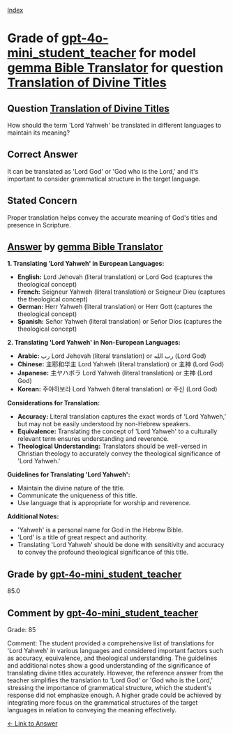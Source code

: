 
[Index](../../../../index.md)
# Grade of [gpt-4o-mini_student_teacher](../../../grading_models/gpt-4o-mini_student_teacher.md) for model [gemma Bible Translator](../../../answering_models/gemma_Bible_Translator.md) for question [Translation of Divine Titles](../../../questions/Translation_of_Divine_Titles.md)

## Question [Translation of Divine Titles](../../../questions/Translation_of_Divine_Titles.md)
How should the term 'Lord Yahweh' be translated in different languages to maintain its meaning?

## Correct Answer
It can be translated as 'Lord God' or 'God who is the Lord,' and it's important to consider grammatical structure in the target language.

## Stated Concern
Proper translation helps convey the accurate meaning of God's titles and presence in Scripture.

## [Answer](../Translation_of_Divine_Titles.md) by [gemma Bible Translator](../../../answering_models/gemma_Bible_Translator.md)
**1. Translating 'Lord Yahweh' in European Languages:**

* **English:** Lord Jehovah (literal translation) or Lord God (captures the theological concept)
* **French:** Seigneur Yahweh (literal translation) or Seigneur Dieu (captures the theological concept)
* **German:** Herr Yahweh (literal translation) or Herr Gott (captures the theological concept)
* **Spanish:** Señor Yahweh (literal translation) or Señor Dios (captures the theological concept)

**2. Translating 'Lord Yahweh' in Non-European Languages:**

* **Arabic:** رب Lord Jehovah (literal translation) or رب الله (Lord God)
* **Chinese:** 主耶和华主 Lord Yahweh (literal translation) or 主神 (Lord God)
* **Japanese:** 主ヤハボラ Lord Yahweh (literal translation) or 主神 (Lord God)
* **Korean:** 주야하보라 Lord Yahweh (literal translation) or 주신 (Lord God)

**Considerations for Translation:**

* **Accuracy:** Literal translation captures the exact words of 'Lord Yahweh,' but may not be easily understood by non-Hebrew speakers.
* **Equivalence:** Translating the concept of 'Lord Yahweh' to a culturally relevant term ensures understanding and reverence.
* **Theological Understanding:** Translators should be well-versed in Christian theology to accurately convey the theological significance of 'Lord Yahweh.'

**Guidelines for Translating 'Lord Yahweh':**

* Maintain the divine nature of the title.
* Communicate the uniqueness of this title.
* Use language that is appropriate for worship and reverence.

**Additional Notes:**

* 'Yahweh' is a personal name for God in the Hebrew Bible.
* 'Lord' is a title of great respect and authority.
* Translating 'Lord Yahweh' should be done with sensitivity and accuracy to convey the profound theological significance of this title.

## Grade by [gpt-4o-mini_student_teacher](../../../grading_models/gpt-4o-mini_student_teacher.md)
85.0

## Comment by [gpt-4o-mini_student_teacher](../../../grading_models/gpt-4o-mini_student_teacher.md)
Grade: 85

Comment: The student provided a comprehensive list of translations for 'Lord Yahweh' in various languages and considered important factors such as accuracy, equivalence, and theological understanding. The guidelines and additional notes show a good understanding of the significance of translating divine titles accurately. However, the reference answer from the teacher simplifies the translation to 'Lord God' or 'God who is the Lord,' stressing the importance of grammatical structure, which the student's response did not emphasize enough. A higher grade could be achieved by integrating more focus on the grammatical structures of the target languages in relation to conveying the meaning effectively.

[&lt;- Link to Answer](../Translation_of_Divine_Titles.md)
